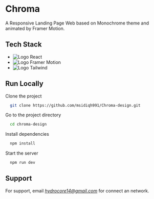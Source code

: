 
# Chroma

A Responsive Landing Page Web based on Monochrome theme and animated by Framer Motion.




## Tech Stack

- ![Logo React](https://img.shields.io/badge/React-20232A?style=for-the-badge&logo=react&logoColor=61DAFB) 
- ![Logo Framer Motion](https://img.shields.io/badge/Framer-black?style=for-the-badge&logo=framer&logoColor=blue)
- ![Logo Tailwind](https://img.shields.io/badge/Tailwind_CSS-38B2AC?style=for-the-badge&logo=tailwind-css&logoColor=white)



## Run Locally

Clone the project

```bash
  git clone https://github.com/msidiqh991/Chroma-design.git
```

Go to the project directory

```bash
  cd chroma-design
```

Install dependencies

```bash
  npm install
```

Start the server

```bash
  npm run dev
```


## Support

For support, email *hydrocore14@gmail.com* for connect an network.

